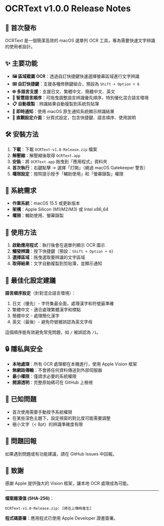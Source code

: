 # OCRText v1.0.0 Release Notes

## 🎉 首次發布

OCRText 是一個簡潔高效的 macOS 選單列 OCR 工具，專為需要快速文字辨識的使用者設計。

## ✨ 主要功能

- **🖼️ 區域截圖 OCR**：透過自訂快捷鍵快速選擇螢幕區域進行文字辨識
- **⌨️ 自訂快捷鍵**：支援各種修飾鍵組合，預設為 `Shift + Option + 6`
- **🌐 多語言支援**：支援日文、繁體中文、簡體中文、英文
- **🎯 智慧語言順序**：可拖曳調整語言辨識優先順序，特別優化混合語言環境
- **📋 自動複製**：辨識結果自動複製到系統剪貼簿
- **🔔 即時通知**：使用 macOS 原生通知系統顯示辨識結果
- **📱 直觀設定介面**：分頁式設定，包含快捷鍵、語言順序、使用說明

## 🛠️ 安裝方法

1. **下載**：下載 `OCRText-v1.0-Release.zip` 檔案
2. **解壓縮**：解壓縮後取得 `OCRText.app`
3. **安裝**：將 `OCRText.app` 拖曳到「應用程式」資料夾
4. **首次執行**：右鍵點擊 → 選擇「打開」（繞過 macOS Gatekeeper 警告）
5. **權限設定**：按照提示授予「輔助使用」和「螢幕錄製」權限

## 🔧 系統需求

- **作業系統**：macOS 15.5 或更新版本
- **架構**：Apple Silicon (M1/M2/M3) 或 Intel x86_64
- **權限**：輔助使用、螢幕錄製

## 📝 使用方法

1. **啟動應用程式**：執行後會在選單列顯示 OCR 圖示
2. **觸發辨識**：按下快捷鍵（預設：`Shift + Option + 6`）
3. **選擇區域**：拖曳選取要辨識的文字區域
4. **取得結果**：文字自動複製到剪貼簿，並顯示通知

## 🎨 最佳化設定建議

**語言順序設定**（針對混合語言環境）：
1. 日文（優先）- 字符集最全面，處理漢字和符號最準確
2. 繁體中文 - 適合處理繁體漢字和標點
3. 簡體中文 - 處理簡化漢字
4. 英文（最後）- 避免符號被誤認為英文字母

這個順序能有效避免常見問題，如 `/` 被誤認為 `/1`。

## 🔒 隱私與安全

- **本地處理**：所有 OCR 處理都在本機進行，使用 Apple Vision 框架
- **無網路傳輸**：不會將任何資料傳送到外部伺服器
- **最小權限**：僅請求必要的系統權限
- **開源透明**：完整原始碼可在 GitHub 上檢視

## 🐛 已知問題

- 首次使用需要手動授予系統權限
- 在某些深色主題下，設定視窗的對比度可能需要調整
- 極小文字（< 8pt）的辨識準確度有限

## 📧 問題回報

如果遇到問題或有功能建議，請在 GitHub Issues 中回報。

## 🙏 致謝

感謝 Apple 提供強大的 Vision 框架，讓本地 OCR 處理成為可能。

---

**檔案雜湊值 (SHA-256)**：
```
OCRText-v1.0-Release.zip: [將在上傳時產生]
```

**程式碼簽署**：應用程式已使用 Apple Developer 證書簽署。
